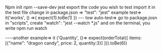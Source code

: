 Npm init
npm --save-dev jest
export the code you wish to test
import it in the test file
change in package.json => "test": "jest"
example test=>
it('works', () =>{
expect(1).toBe(1)
})
--- tow auto-test=>
go to package.josn
in "scripts", create "watch": "jest --watch \*.js"
and on the terminal, you write npm run watch

----another example=>
it ('Quantity', ()=>
expect(orderTotal({
items:[{"name": "dragon candy", price: 2, quantity:3}]
})).toBe(6))
